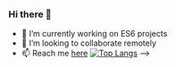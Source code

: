 ### Hi there 👋

- 🔭 I’m currently working on ES6 projects
- 👯 I’m looking to collaborate remotely
- 📫 Reach me [here](https://alfonso-dev.com/contact/)
[![Top Langs](https://github-readme-stats.vercel.app/api/top-langs/?username=Alfonso-Jim&layout=compact)](https://github.com/anuraghazra/github-readme-stats)
-->
